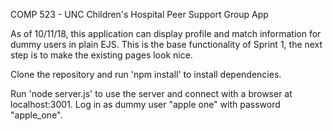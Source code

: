 COMP 523 - UNC Children's Hospital Peer Support Group App

As of 10/11/18, this application can display profile and match information for dummy users in plain EJS.
This is the base functionality of Sprint 1, the next step is to make the existing pages look nice.

Clone the repository and run 'npm install' to install dependencies.

Run 'node server.js' to use the server and connect with a browser at localhost:3001.
Log in as dummy user "apple one" with password "apple_one".
